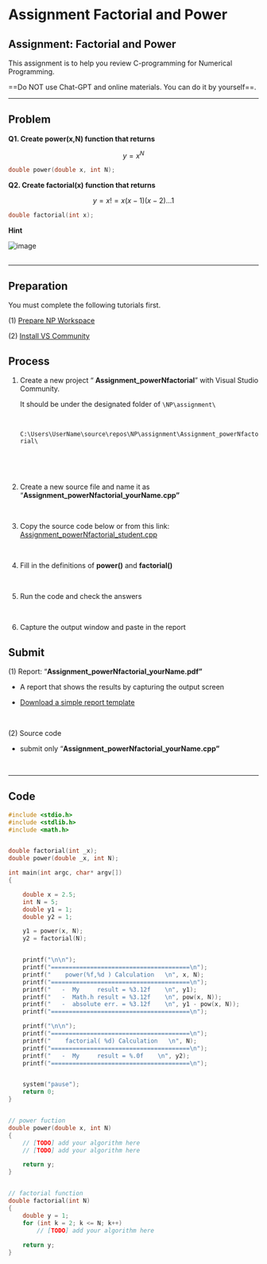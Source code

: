 # Assignment Factorial and Power

## Assignment: Factorial and Power

This assignment is to help you review C-programming for Numerical Programming.

\==Do NOT use Chat-GPT and online materials. You can do it by yourself==.



***

## Problem

**Q1. Create power(x,N) function that returns**

$$
y=x^N
$$

```cpp
double power(double x, int N);
```

**Q2. Create factorial(x) function that returns**

$$
y=x! = x(x - 1)(x - 2)...1
$$

```cpp
double factorial(int x);
```

**Hint**

![image](https://github.com/ykkimhgu/Tutorial-C-Program/assets/38373000/925138f0-0c57-4012-a069-0e0c583052b8)

##

***

## Preparation

You must complete the following tutorials first.

(1) [Prepare NP Workspace](https://ykkim.gitbook.io/ec/numerical-programming/preparation-for-np#prepare-np-workspace)

(2) [Install VS Community](https://ykkim.gitbook.io/ec/c-programming/c-programming-review/installing-visual-studio)

## Process

1.  Create a new project “ **Assignment\_powerNfactorial**” with Visual Studio Community.

    It should be under the designated folder of `\NP\assignment\`

    ​

    `C:\Users\UserName\source\repos\NP\assignment\Assignment_powerNfactorial\`

    ​

    ​
2.  Create a new source file and name it as “**Assignment\_powerNfactorial\_yourName.cpp”**

    ​
3.  Copy the source code below or from this link: [Assignment\_powerNfactorial\_student.cpp](https://github.com/ykkimhgu/Tutorial-C-Program/blob/main/powerNfactorial/Assignment\_powerNfactorial\_student.cpp)

    ​
4.  Fill in the definitions of **power()** and **factorial()**

    ​
5.  Run the code and check the answers

    ​
6. Capture the output window and paste in the report

## Submit

(1) Report: “**Assignment\_powerNfactorial\_yourName.pdf”**

* A report that shows the results by capturing the output screen
*   [Download a simple report template](https://github.com/ykkimhgu/Tutorial-C-Program/blob/main/powerNfactorial/NP\_Assignment\_Factorial\_YourName\_2023.docx)

    ​

(2) Source code

*   submit only “**Assignment\_powerNfactorial\_yourName.cpp”**

    ​



***

## Code

```cpp
#include <stdio.h>
#include <stdlib.h>
#include <math.h>


double factorial(int _x);
double power(double _x, int N);

int main(int argc, char* argv[])
{

	double x = 2.5;
	int N = 5;
	double y1 = 1;
	double y2 = 1;

	y1 = power(x, N);
	y2 = factorial(N);


	printf("\n\n");
	printf("=======================================\n");
	printf("    power(%f,%d ) Calculation   \n", x, N);
	printf("=======================================\n");
	printf("   -  My     result = %3.12f    \n", y1);
	printf("   -  Math.h result = %3.12f    \n", pow(x, N));
	printf("   -  absolute err. = %3.12f    \n", y1 - pow(x, N));
	printf("=======================================\n");

	printf("\n\n");
	printf("=======================================\n");
	printf("    factorial( %d) Calculation   \n", N);
	printf("=======================================\n");
	printf("   -  My     result = %.0f    \n", y2);
	printf("=======================================\n");


	system("pause");
	return 0;
}


// power fuction
double power(double x, int N)
{
	// [TODO] add your algorithm here
	// [TODO] add your algorithm here

	return y;
}


// factorial function
double factorial(int N)
{
	double y = 1;
	for (int k = 2; k <= N; k++)
		// [TODO] add your algorithm here
	
	return y;
}
```
